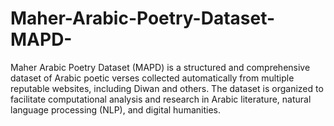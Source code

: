 # Maher-Arabic-Poetry-Dataset-MAPD-
Maher Arabic Poetry Dataset (MAPD) is a structured and comprehensive dataset of Arabic poetic verses collected automatically from multiple reputable websites, including Diwan and others. The dataset is organized to facilitate computational analysis and research in Arabic literature, natural language processing (NLP), and digital humanities.
